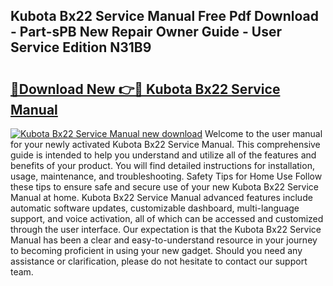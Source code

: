 ## Kubota Bx22 Service Manual Free Pdf Download - Part-sPB New Repair Owner Guide - User Service Edition N31B9

# <h2><a href="http://bc87089.oget.top/?id=Kubota+Bx22+Service+Manual">🔗Download New 👉🔴 Kubota Bx22 Service Manual</a></h2>

[![Kubota Bx22 Service Manual new download](https://i.imgur.com/5g1atiW.png)](http://bc87089.oget.top/?id=Kubota+Bx22+Service+Manual)
Welcome to the user manual for your newly activated Kubota Bx22 Service Manual. This comprehensive guide is intended to help you understand and utilize all of the features and benefits of your product. You will find detailed instructions for installation, usage, maintenance, and troubleshooting. Safety Tips for Home Use Follow these tips to ensure safe and secure use of your new Kubota Bx22 Service Manual at home. Kubota Bx22 Service Manual advanced features include automatic software updates, customizable dashboard, multi-language support, and voice activation, all of which can be accessed and customized through the user interface. Our expectation is that the Kubota Bx22 Service Manual has been a clear and easy-to-understand resource in your journey to becoming proficient in using your new gadget. Should you need any assistance or clarification, please do not hesitate to contact our support team.
